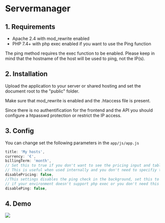# Servermanager

## 1. Requirements
- Apache 2.4 with mod_rewrite enabled
- PHP 7.4+ with php exec enabled if you want to use the Ping function


The ping method requires the exec function to be enabled. 
Please keep in mind that the hostname of the host will be used to ping, not the IP(s).


## 2. Installation
Upload the application to your server or shared hosting and set the document root to the "public" folder.
   
Make sure that mod_rewrite is enabled and the .htaccess file is present.

Since there is no authentification for the frontend and the API you should configure a htpasswd protection or restrict the IP access. 


## 3. Config
You can change set the following parameters in the ```app/js/app.js```

```javascript
title: 'My hosts',
currency: '€',
billingTerm: 'month',
// Set this to true if you don't want to see the pricing input and table view
// This is useful when used internally and you don't need to specifiy the price for hosts
disablePricing: false,
//This settings disables the ping check in the background, set this to true 
// if your environment doesn't support php exec or you don't need this this function
disablePing: false,
```


## 4. Demo
![](https://i.imgur.com/mRdAkg5.png)
